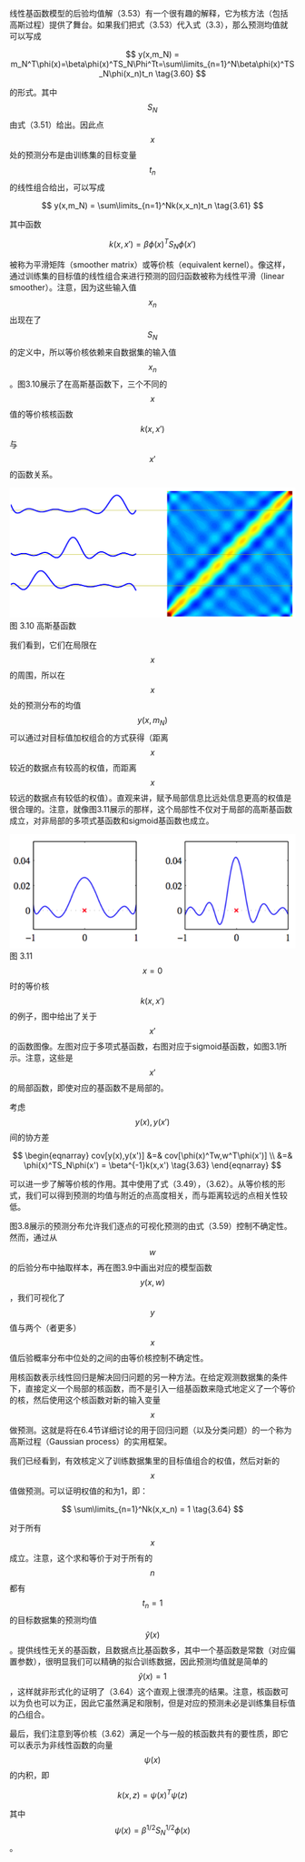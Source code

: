 线性基函数模型的后验均值解（3.53）有一个很有趣的解释，它为核方法（包括高斯过程）提供了舞台。如果我们把式（3.53）代入式（3.3），那么预测均值就可以写成

$$
y(x,m_N) = m_N^T\phi(x)=\beta\phi(x)^TS_N\Phi^Tt=\sum\limits_{n=1}^N\beta\phi(x)^TS_N\phi(x_n)t_n \tag{3.60}
$$

的形式。其中$$ S_N $$由式（3.51）给出。因此点$$ x $$处的预测分布是由训练集的目标变量$$ t_n $$的线性组合给出，可以写成

$$
y(x,m_N) = \sum\limits_{n=1}^Nk(x,x_n)t_n \tag{3.61}
$$

其中函数

$$
k(x,x') = \beta\phi(x)^TS_N\phi(x') \tag{3.62}
$$

被称为平滑矩阵（smoother matrix）或等价核（equivalent kernel）。像这样，通过训练集的目标值的线性组合来进行预测的回归函数被称为线性平滑（linear smoother）。注意，因为这些输入值$$ x_n $$出现在了$$ S_N $$的定义中，所以等价核依赖来自数据集的输入值$$ x_n $$。图3.10展示了在高斯基函数下，三个不同的$$ x $$值的等价核核函数$$ k(x,x') $$与$$ x' $$的函数关系。

![图 3-10](images/3_10.png)      
图 3.10 高斯基函数

我们看到，它们在局限在$$ x $$的周围，所以在$$ x
$$处的预测分布的均值$$ y(x,m_N) $$可以通过对目标值加权组合的方式获得（距离$$ x $$较近的数据点有较高的权值，而距离$$ x $$较远的数据点有较低的权值）。直观来讲，赋予局部信息比远处信息更高的权值是很合理的。注意，就像图3.11展示的那样，这个局部性不仅对于局部的高斯基函数成立，对非局部的多项式基函数和sigmoid基函数也成立。


![图 3-11](images/equivalent_kernel.png)      
图 3.11 $$ x = 0 $$时的等价核$$ k(x, x') $$的例子，图中给出了关于$$ x' $$的函数图像。左图对应于多项式基函数，右图对应于sigmoid基函数，如图3.1所示。注意，这些是$$ x' $$的局部函数，即使对应的基函数不是局部的。

考虑$$ y(x),y(x') $$间的协方差

$$
\begin{eqnarray}
cov[y(x),y(x')] &=& cov[\phi(x)^Tw,w^T\phi(x')] \\
&=& \phi(x)^TS_N\phi(x') = \beta^{-1}k(x,x') \tag{3.63}
\end{eqnarray}
$$

可以进一步了解等价核的作用。其中使用了式（3.49），（3.62）。从等价核的形式，我们可以得到预测的均值与附近的点高度相关，而与距离较远的点相关性较低。    

图3.8展示的预测分布允许我们逐点的可视化预测的由式（3.59）控制不确定性。然而，通过从$$ w $$的后验分布中抽取样本，再在图3.9中画出对应的模型函数$$ y(x,w) $$，我们可视化了$$ y $$值与两个（者更多）$$ x $$值后验概率分布中位处的之间的由等价核控制不确定性。    

用核函数表示线性回归是解决回归问题的另一种方法。在给定观测数据集的条件下，直接定义一个局部的核函数，而不是引入一组基函数来隐式地定义了一个等价的核，然后使用这个核函数对新的输入变量$$ x $$做预测。这就是将在6.4节详细讨论的用于回归问题（以及分类问题）的一个称为高斯过程（Gaussian process）的实用框架。    

我们已经看到，有效核定义了训练数据集里的目标值组合的权值，然后对新的$$ x $$值做预测。可以证明权值的和为1，即：    

$$
\sum\limits_{n=1}^Nk(x,x_n) = 1 \tag{3.64}
$$

对于所有$$ x $$成立。注意，这个求和等价于对于所有的$$ n $$都有$$ t_n = 1 $$的目标数据集的预测均值$$ \hat{y}(x) $$。提供线性无关的基函数，且数据点比基函数多，其中一个基函数是常数（对应偏置参数），很明显我们可以精确的拟合训练数据，因此预测均值就是简单的$$ \hat{y}(x) = 1
$$，这样就非形式化的证明了（3.64）这个直观上很漂亮的结果。注意，核函数可以为负也可以为正，因此它虽然满足和限制，但是对应的预测未必是训练集目标值的凸组合。    

最后，我们注意到等价核（3.62）满足一个与一般的核函数共有的要性质，即它可以表示为非线性函数的向量$$ \psi(x) $$的内积，即

$$
k(x,z) = \psi(x)^T\psi(z) \tag{3.65}
$$

其中$$ \psi(x) = \beta^{1/2}S_N^{1/2}\phi(x) $$。


